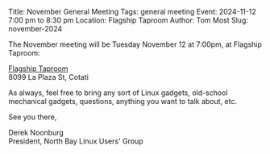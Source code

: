 Title: November General Meeting
Tags: general meeting
Event: 2024-11-12 7:00 pm to 8:30 pm
Location: Flagship Taproom
Author: Tom Most
Slug: november-2024

The November meeting will be Tuesday November 12 at 7:00pm, at Flagship Taproom:

[Flagship Taproom](https://www.flagshiptaproom.com/cotati)<br>
8099 La Plaza St, Cotati

As always, feel free to bring any sort of Linux gadgets,
old-school mechanical gadgets, questions, anything you want to talk
about, etc.

See you there,

Derek Noonburg<br>
President, North Bay Linux Users' Group
